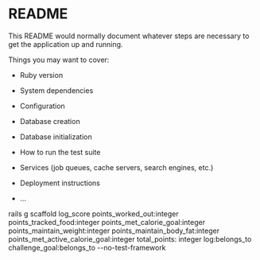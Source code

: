 # README

This README would normally document whatever steps are necessary to get the
application up and running.

Things you may want to cover:

* Ruby version

* System dependencies

* Configuration

* Database creation

* Database initialization

* How to run the test suite

* Services (job queues, cache servers, search engines, etc.)

* Deployment instructions

* ...


rails g scaffold log_score  points_worked_out:integer points_tracked_food:integer points_met_calorie_goal:integer points_maintain_weight:integer points_maintain_body_fat:integer points_met_active_calorie_goal:integer total_points: integer log:belongs_to challenge_goal:belongs_to  --no-test-framework